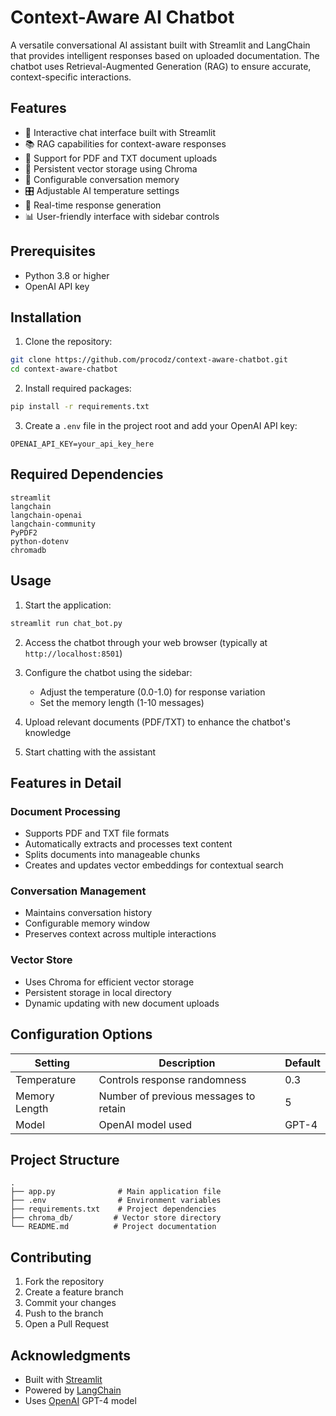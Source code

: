 # Context-Aware AI Chatbot

A versatile conversational AI assistant built with Streamlit and LangChain that provides intelligent responses based on uploaded documentation. The chatbot uses Retrieval-Augmented Generation (RAG) to ensure accurate, context-specific interactions.

## Features

- 🤖 Interactive chat interface built with Streamlit
- 📚 RAG capabilities for context-aware responses
- 📝 Support for PDF and TXT document uploads
- 💾 Persistent vector storage using Chroma
- 🧠 Configurable conversation memory
- 🎛️ Adjustable AI temperature settings
- 🔄 Real-time response generation
- 📊 User-friendly interface with sidebar controls

## Prerequisites

- Python 3.8 or higher
- OpenAI API key

## Installation

1. Clone the repository:
```bash
git clone https://github.com/procodz/context-aware-chatbot.git
cd context-aware-chatbot
```

2. Install required packages:
```bash
pip install -r requirements.txt
```

3. Create a `.env` file in the project root and add your OpenAI API key:
```env
OPENAI_API_KEY=your_api_key_here
```

## Required Dependencies

```
streamlit
langchain
langchain-openai
langchain-community
PyPDF2
python-dotenv
chromadb
```

## Usage

1. Start the application:
```bash
streamlit run chat_bot.py
```

2. Access the chatbot through your web browser (typically at `http://localhost:8501`)

3. Configure the chatbot using the sidebar:
   - Adjust the temperature (0.0-1.0) for response variation
   - Set the memory length (1-10 messages)

4. Upload relevant documents (PDF/TXT) to enhance the chatbot's knowledge

5. Start chatting with the assistant

## Features in Detail

### Document Processing
- Supports PDF and TXT file formats
- Automatically extracts and processes text content
- Splits documents into manageable chunks
- Creates and updates vector embeddings for contextual search

### Conversation Management
- Maintains conversation history
- Configurable memory window
- Preserves context across multiple interactions

### Vector Store
- Uses Chroma for efficient vector storage
- Persistent storage in local directory
- Dynamic updating with new document uploads

## Configuration Options

| Setting | Description | Default |
|---------|-------------|---------|
| Temperature | Controls response randomness | 0.3 |
| Memory Length | Number of previous messages to retain | 5 |
| Model | OpenAI model used | GPT-4 |

## Project Structure

```
.
├── app.py              # Main application file
├── .env                # Environment variables
├── requirements.txt    # Project dependencies
├── chroma_db/         # Vector store directory
└── README.md          # Project documentation
```

## Contributing

1. Fork the repository
2. Create a feature branch
3. Commit your changes
4. Push to the branch
5. Open a Pull Request


## Acknowledgments

- Built with [Streamlit](https://streamlit.io/)
- Powered by [LangChain](https://www.langchain.com/)
- Uses [OpenAI](https://openai.com/) GPT-4 model
